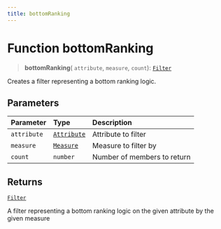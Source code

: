 ```yaml
---
title: bottomRanking
---
```


# Function bottomRanking

> **bottomRanking**(
  `attribute`,
  `measure`,
  `count`): [`Filter`](../../../interfaces/interface.Filter.md)

Creates a filter representing a bottom ranking logic.

## Parameters

| Parameter | Type | Description |
| :------ | :------ | :------ |
| `attribute` | [`Attribute`](../../../interfaces/interface.Attribute.md) | Attribute to filter |
| `measure` | [`Measure`](../../../interfaces/interface.Measure.md) | Measure to filter by |
| `count` | `number` | Number of members to return |

## Returns

[`Filter`](../../../interfaces/interface.Filter.md)

A filter representing a bottom ranking logic on the given attribute by the given measure
